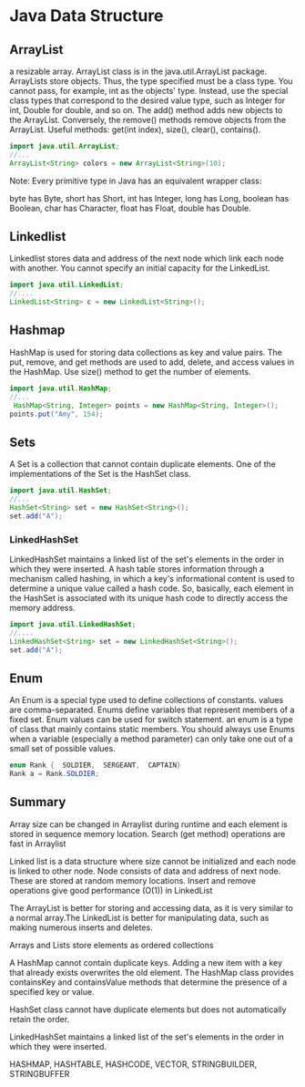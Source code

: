 # Java Data Structure

## ArrayList

a resizable array. ArrayList class is in the java.util.ArrayList package. ArrayLists store objects. Thus, the type specified must be a class type. You cannot pass, for example, int as the objects' type. Instead, use the special class types that correspond to the desired value type, such as Integer for int, Double for double, and so on. The add() method adds new objects to the ArrayList. Conversely, the remove() methods remove objects from the ArrayList. Useful methods: get(int index), size(), clear(), contains().

```java
import java.util.ArrayList;
//...
ArrayList<String> colors = new ArrayList<String>(10);
```

Note:
Every primitive type in Java has an equivalent wrapper class:

byte has Byte, short has Short, int has Integer, long has Long, boolean has Boolean, char has Character, float has Float, double has Double.

## Linkedlist

Linkedlist stores data and address of the next node which link each node with another. You cannot specify an initial capacity for the LinkedList.

```java
import java.util.LinkedList;
//....
LinkedList<String> c = new LinkedList<String>();
```

## Hashmap

HashMap is used for storing data collections as key and value pairs. The put, remove, and get methods are used to add, delete, and access values in the HashMap. Use  size() method to get the number of elements.

```java
import java.util.HashMap;
//...
 HashMap<String, Integer> points = new HashMap<String, Integer>();   
points.put("Amy", 154);
```

## Sets

A Set is a collection that cannot contain duplicate elements. One of the implementations of the Set is the HashSet class.

```java
import java.util.HashSet;
//...
HashSet<String> set = new HashSet<String>();   
set.add("A");
```

### LinkedHashSet

LinkedHashSet maintains a linked list of the set's elements in the order in which they were inserted. A hash table stores information through a mechanism called hashing, in which a key's informational content is used to determine a unique value called a hash code. So, basically, each element in the HashSet is associated with its unique hash code to directly access the memory address.

```java
import java.util.LinkedHashSet;
//....
LinkedHashSet<String> set = new LinkedHashSet<String>();
set.add("A");
```

## Enum

An Enum is a special type used to define collections of constants. values are comma-separated. Enums define variables that represent members of a fixed set. Enum values can be used for switch statement. an enum is a type of class that mainly contains static members. You should always use Enums when a variable (especially a method parameter) can only take one out of a small set of possible values.

```java
enum Rank {  SOLDIER,  SERGEANT,  CAPTAIN}
Rank a = Rank.SOLDIER;
```

## Summary

Array size can be changed in Arraylist during runtime and each element is stored in sequence memory location. Search (get method) operations are fast in Arraylist

Linked list is a data structure where size cannot be initialized and each node is linked to other node. Node consists of data and address of next node. These are stored at random memory locations.  Insert and remove operations give good performance (O(1)) in LinkedList

The ArrayList is better for storing and accessing data, as it is very similar to a normal array.The LinkedList is better for manipulating data, such as making numerous inserts and deletes.

Arrays and Lists store elements as ordered collections

A HashMap cannot contain duplicate keys. Adding a new item with a key that already exists overwrites the old element. The HashMap class provides containsKey and containsValue methods that determine the presence of a specified key or value.

HashSet class cannot have duplicate elements but does not automatically retain the order.

LinkedHashSet maintains a linked list of the set's elements in the order in which they were inserted.

HASHMAP, HASHTABLE, HASHCODE, VECTOR, STRINGBUILDER, STRINGBUFFER
